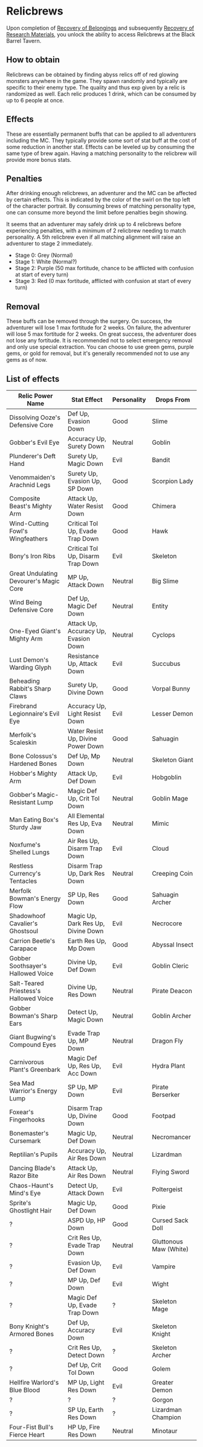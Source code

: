 # Relicbrews

Upon completion of [Recovery of Belongings](../abyss-guides/2-port-town-grand-legion/requests.md#recovery-of-belongings) and subsequently [Recovery of Research Materials](../abyss-guides/2-port-town-grand-legion/requests.md#recovery-of-belongings), you unlock the ability to access Relicbrews at the Black Barrel Tavern.

## How to obtain

Relicbrews can be obtained by finding abyss relics off of red glowing monsters anywhere in the game. They spawn randomly and typically are specific to their enemy type. The quality and thus exp given by a relic is randomized as well. Each relic produces 1 drink, which can be consumed by up to 6 people at once.

## Effects

These are essentially permanent buffs that can be applied to all adventurers including the MC. They typically provide some sort of stat buff at the cost of some reduction in another stat. Effects can be leveled up by consuming the same type of brew again. Having a matching personality to the relicbrew will provide more bonus stats.

## Penalties

After drinking enough relicbrews, an adventurer and the MC can be affected by certain effects. This is indicated by the color of the swirl on the top left of the character portrait. By consuming brews of matching personality type, one can consume more beyond the limit before penalties begin showing.

It seems that an adventurer may safely drink up to 4 relicbrews before experiencing penalties, with a minimum of 2 relicbrew needing to match personality. A 5th relicbrew even if all matching alignment will raise an adventurer to stage 2 immediately. 

- Stage 0: Grey (Normal)
- Stage 1: White (Normal?)
- Stage 2: Purple (50 max fortitude, chance to be afflicted with confusion at start of every turn)
- Stage 3: Red (0 max fortitude, afflicted with confusion at start of every turn)

## Removal

These buffs can be removed through the surgery. On success, the adventurer will lose 1 max fortitude for 2 weeks. On failure, the adventurer will lose 5 max fortitude for 2 weeks. On great success, the adventurer does not lose any fortitude. It is recommended not to select emergency removal and only use special extraction. You can choose to use green gems, purple gems, or gold for removal, but it's generally recommended not to use any gems as of now.

## List of effects

| Relic Power Name                           | Stat Effect                          | Personality | Drops From             |
| ------------------------------------------ | ------------------------------------ | ----------- | ---------------------- |
| Dissolving Ooze's Defensive Core           | Def Up, Evasion Down                 | Good        | Slime                  |
| Gobber's Evil Eye                          | Accuracy Up, Surety Down             | Neutral     | Goblin                 |
| Plunderer's Deft Hand                      | Surety Up, Magic Down                | Evil        | Bandit                 |
| Venommaiden's Arachnid Legs                | Surety Up, Evasion Up, SP Down       | Good        | Scorpion Lady          |
| Composite Beast's Mighty Arm               | Attack Up, Water Resist Down         | Good        | Chimera                |
| Wind-Cutting Fowl's Wingfeathers           | Critical Tol Up, Evade Trap Down     | Good        | Hawk                   |
| Bony's Iron Ribs                           | Critical Tol Up, Disarm Trap Down    | Evil        | Skeleton               |
| Great Undulating Devourer's Magic Core     | MP Up, Attack Down                   | Neutral     | Big Slime              |
| Wind Being Defensive Core                  | Def Up, Magic Def Down               | Neutral     | Entity                 |
| One-Eyed Giant's Mighty Arm                | Attack Up, Accuracy Up, Evasion Down | Neutral     | Cyclops                |
| Lust Demon's Warding Glyph                 | Resistance Up, Attack Down           | Evil        | Succubus               |
| Beheading Rabbit's Sharp Claws             | Surety Up, Divine Down               | Good        | Vorpal Bunny           |
| Firebrand Legionnaire's Evil Eye           | Accuracy Up, Light Resist Down       | Evil        | Lesser Demon           |
| Merfolk's Scaleskin                        | Water Resist Up, Divine Power Down   | Good        | Sahuagin               |
| Bone Colossus's Hardened Bones             | Def Up, Mp Down                      | Neutral     | Skeleton Giant         |
| Hobber's Mighty Arm                        | Attack Up, Def Down                  | Evil        | Hobgoblin              |
| Gobber's Magic-Resistant Lump              | Magic Def Up, Crit Tol Down          | Neutral     | Goblin Mage            |
| Man Eating Box's Sturdy Jaw                | All Elemental Res Up, Eva Down       | Neutral     | Mimic                  |
| Noxfume's Shelled Lungs                    | Air Res Up, Disarm Trap Down         | Evil        | Cloud                  |
| Restless Currency's Tentacles              | Disarm Trap Up, Dark Res Down        | Neutral     | Creeping Coin          |
| Merfolk Bowman's Energy Flow               | SP Up, Res Down                      | Good        | Sahuagin Archer        |
| Shadowhoof Cavalier's Ghostsoul            | Magic Up, Dark Res Up, Divine Down   | Evil        | Necrocore              |
| Carrion Beetle's Carapace                  | Earth Res Up, Mp Down                | Good        | Abyssal Insect         |
| Gobber Soothsayer's Hallowed Voice         | Divine Up, Def Down                  | Evil        | Goblin Cleric          |
| Salt-Teared Priestess's Hallowed Voice     | Divine Up, Res Down                  | Neutral     | Pirate Deacon          |
| Gobber Bowman's Sharp Ears                 | Detect Up, Magic Down                | Neutral     | Goblin Archer          |
| Giant Bugwing's Compound Eyes              | Evade Trap Up, MP Down               | Neutral     | Dragon Fly             |
| Carnivorous Plant's Greenbark              | Magic Def Up, Res Up, Acc Down       | Evil        | Hydra Plant            |
| Sea Mad Warrior's Energy Lump              | SP Up, MP Down                       | Evil        | Pirate Berserker       |
| Foxear's Fingerhooks                       | Disarm Trap Up, Divine Down          | Good        | Footpad                |
| Bonemaster's Cursemark                     | Magic Up, Def Down                   | Neutral     | Necromancer            |
| Reptilian's Pupils                         | Accuracy Up, Air Res Down            | Neutral     | Lizardman              |
| Dancing Blade's Razor Bite                 | Attack Up, Air Res Down              | Neutral     | Flying Sword           |
| Chaos-Haunt's Mind's Eye                   | Detect Up, Attack Down               | Evil        | Poltergeist            |
| Sprite's Ghostlight Hair                   | Magic Up, Def Down                   | Good        | Pixie                  |
| ?                                          | ASPD Up, HP Down                     | Good        | Cursed Sack Doll       |
| ?                                          | Crit Res Up, Evade Trap Down         | Neutral     | Gluttonous Maw (White) |
| ?                                          | Evasion Up, Def Down                 | Evil        | Vampire                |
| ?                                          | MP Up, Def Down                      | Evil        | Wight                  |
| ?                                          | Magic Def Up, Evade Trap Down        | ?           | Skeleton Mage          |
| Bony Knight's Armored Bones                | Def Up, Accuracy Down                | Evil        | Skeleton Knight        |
| ?                                          | Crit Res Up, Detect Down             | ?           | Skeleton Archer        |
| ?                                          | Def Up, Crit Tol Down                | Good        | Golem                  |
| Hellfire Warlord's Blue Blood              | MP Up, Light Res Down                | Evil        | Greater Demon          |
| ?                                          | ?                                    | ?           | Gorgon                 |
| ?                                          | SP Up, Earth Res Down                | ?           | Lizardman Champion     |
| Four-Fist Bull's Fierce Heart              | HP Up, Fire Res Down                 | Neutral     | Minotaur               |
